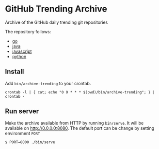# GitHub Trending Archive

Archive of the GitHub daily trending git repositories

The repository follows:

 - [go](https://github.com/trending?l=go)
 - [java](https://github.com/trending?l=java)
 - [javascript](https://github.com/trending?l=javascript)
 - [python](https://github.com/trending?l=python)

## Install

Add ``bin/archive-trending`` to your crontab.

    crontab -l | { cat; echo "0 0 * * * $(pwd)/bin/archive-trending"; } | crontab -

## Run server

Make the archive available from HTTP by running ``bin/serve``. It will be
available on http://0.0.0.0:8080. The default port can be change by
setting environment ``PORT``

    $ PORT=8000 ./bin/serve
